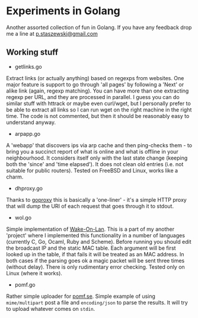 # Experiments in Golang

Another assorted collection of fun in Golang.
If you have any feedback drop me a line at p.staszewski@gmail.com

Working stuff
-------------
* getlinks.go

Extract links (or actually anything) based on regexps from websites. One major feature is support to go through 'all pages' by following a 'Next' or alike link (again, regexp matching). You can have more than one extracting regexp per URL, and they are processed in parallel. I guess you can do similar stuff with httrack or maybe even curl/wget, but I personally prefer to be able to extract all links so I can run wget on the right machine in the right time. The code is not commented, but then it should be reasonably easy to understand anyway.

* arpapp.go

A 'webapp' that discovers ips via arp cache and then ping-checks them - to bring you a succinct report of what is online and what is offline in your neighbourhood. It considers itself only with the last state change (keeping both the 'since' and 'time elapsed'). It does not clean old entries (i.e. not suitable for public routers). Tested on FreeBSD and Linux, works like a charm.

* dhproxy.go

Thanks to [goproxy](https://github.com/elazarl/goproxy) this is basically a 'one-liner' - it's a simple HTTP proxy that will dump the URI of each request that goes through it to stdout.

* wol.go

Simple implementation of [Wake-On-Lan](http://en.wikipedia.org/wiki/Wake-on-LAN). This is a part of my another 'project' where I implemented this functionality in a number of languages (currently C, Go, Ocaml, Ruby and Scheme). Before running you should edit the broadcast IP and the static MAC table. Each argument will be first looked up in the table, if that fails it will be treated as an MAC address. In both cases if the parsing goes ok a magic packet will be sent three times (without delay). There is only rudimentary error checking. Tested only on Linux (where it works).

* pomf.go

Rather simple uploader for [pomf.se](http://pomf.se). Simple example of using `mime/multipart` post a file and `encoding/json` to parse the results. It will try to upload whatever comes on `stdin`.
